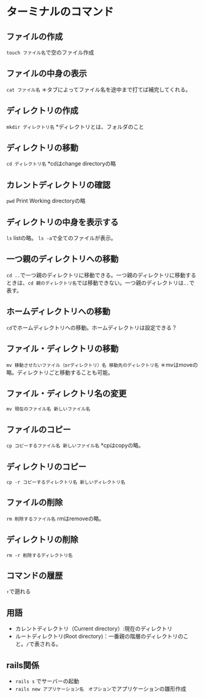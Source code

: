 # ターミナルのコマンド

## ファイルの作成
`touch ファイル名`で空のファイル作成

## ファイルの中身の表示
`cat ファイル名`
＊タブによってファイル名を途中まで打てば補完してくれる。

## ディレクトリの作成
`mkdir ディレクトリ名`
*ディレクトリとは、フォルダのこと

## ディレクトリの移動
`cd ディレクトリ名`
*cdはchange directoryの略

## カレントディレクトリの確認
`pwd` Print Working directoryの略

## ディレクトリの中身を表示する
`ls` listの略。
`ls -a`で全てのファイルが表示。

## 一つ親のディレクトリへの移動
`cd ..`で一つ親のディレクトリに移動できる。一つ親のディレクトリに移動するときは、`cd 親のディレクトリ名`では移動できない。一つ親のディレクトリは`..`で表す。

## ホームディレクトリへの移動
`cd`でホームディレクトリへの移動。ホームディレクトリは設定できる？

## ファイル・ディレクトリの移動
`mv 移動させたいファイル（orディレクトリ）名 移動先のディレクトリ名` ＊mvはmoveの略。ディレクトリごと移動することも可能。

## ファイル・ディレクトリ名の変更
`mv 現在のファイル名 新しいファイル名`

## ファイルのコピー
`cp コピーするファイル名 新しいファイル名` *cpはcopyの略。

## ディレクトリのコピー
`cp -r コピーするディレクトリ名 新しいディレクトリ名`

## ファイルの削除
`rm 削除するファイル名` rmはremoveの略。

## ディレクトリの削除
`rm -r 削除するディレクトリ名`

## コマンドの履歴
`↑`で遡れる

## 用語
- カレントディレクトリ（Current directory）:現在のディレクトリ
- ルートディレクトリ(Root directory)：一番親の階層のディレクトリのこと。`/`で表される。


## rails関係
* `rails s` でサーバーの起動
* `rails new アプリケーション名　オプション`でアプリケーションの雛形作成
